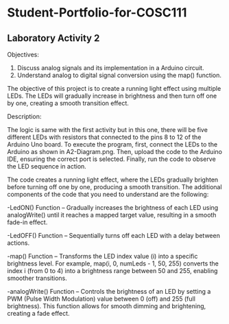 # Student-Portfolio-for-COSC111


## Laboratory Activity 2 

Objectives:

  1. Discuss analog signals and its implementation in a Arduino circuit.
  2. Understand analog to digital signal conversion using the map() function.

The objective of this project is to create a running light effect using multiple LEDs. The LEDs will gradually increase in brightness and then turn off one by one, creating a smooth transition effect.

Description:

  The logic is same with the first activity but in this one, there will be five different LEDs with resistors that connected to the pins 8 to 12 of the Arduino Uno board. To execute the program, first, connect the LEDs to the Arduino as shown in A2-Diagram.png. Then, upload the code to the Arduino IDE, ensuring the correct port is selected. Finally, run the code to observe the LED sequence in action.


The code creates a running light effect, where the LEDs gradually brighten before turning off one by one, producing a smooth transition.
The additional components of the code that you need to understand are the following:


  -LedON() Function – Gradually increases the brightness of each LED using analogWrite() until it reaches a mapped target value, resulting in a smooth fade-in effect.
 
  
  -LedOFF() Function – Sequentially turns off each LED with a delay between actions.
 
  
  -map() Function – Transforms the LED index value (i) into a specific brightness level. For example, map(i, 0, numLeds - 1, 50, 255) converts the index i (from 0 to 4) into a brightness range between 50 and 255, enabling smoother transitions.
 
  
  -analogWrite() Function – Controls the brightness of an LED by setting a PWM (Pulse Width Modulation) value between 0 (off) and 255 (full brightness). This function allows for smooth dimming and brightening, creating a fade effect.
